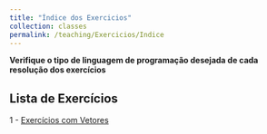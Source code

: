 ```yaml
---
title: "Índice dos Exercicios"
collection: classes
permalink: /teaching/Exercicios/Indice
---
```


**Verifique o tipo de linguagem de programação desejada de cada resolução dos exercícios**

## Lista de Exercícios

1 - [Exercícios com Vetores](https://jacksonpradolima.github.io/teaching/Exercicios/Vetores)